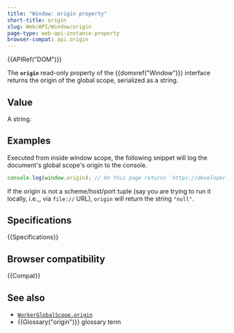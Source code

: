 ```yaml
---
title: "Window: origin property"
short-title: origin
slug: Web/API/Window/origin
page-type: web-api-instance-property
browser-compat: api.origin
---
```


{{APIRef("DOM")}}

The **`origin`** read-only property of the {{domxref("Window")}} interface returns the origin of the global scope, serialized as a string.

## Value

A string.

## Examples

Executed from inside window scope, the following snippet will log the document's global scope's origin to the console.

```js
console.log(window.origin); // On this page returns 'https://developer.mozilla.org'
```

If the origin is not a scheme/host/port tuple (say you are trying to run it locally, i.e.,, via `file://` URL), `origin` will return the string `"null"`.

## Specifications

{{Specifications}}

## Browser compatibility

{{Compat}}

## See also

- [`WorkerGlobalScope.origin`](/en-US/docs/Web/API/WorkerGlobalScope/origin)
- {{Glossary("origin")}} glossary term

